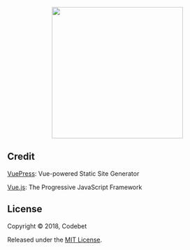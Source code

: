 <p align="center">
  <a href="https://github.com/goa-codebet/nimble-utils" title="Homepage">
    <img src="https://user-images.githubusercontent.com/14079937/47570665-054a8a80-d937-11e8-90b5-a7ddfc2c61f2.png" width="300px" alt="">
  </a>
</p>

## Credit

[VuePress](https://vuepress.vuejs.org/): Vue-powered Static Site Generator

[Vue.js](https://vuejs.org/): The Progressive JavaScript Framework

## License

Copyright © 2018, Codebet

Released under the [MIT License](https://opensource.org/licenses/MIT).
